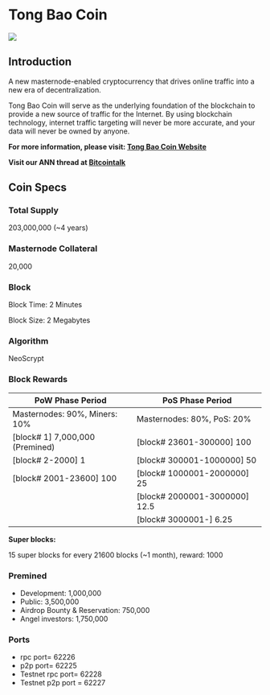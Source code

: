 # Tong Bao Coin

![](http://tbc.kim/images/logo-white2x.png)

## Introduction

A new masternode-enabled cryptocurrency that drives online traffic into a new era of decentralization.

Tong Bao Coin will serve as the underlying foundation of the blockchain to provide a new source of traffic for the Internet. By using blockchain technology, internet traffic targeting will never be more accurate, and your data will never be owned by anyone.

**For more information, please visit: [Tong Bao Coin Website](http://tbc.kim)**

**Visit our ANN thread at [Bitcointalk](https://bitcointalk.org/index.php?topic=3905211.0)**

## Coin Specs

### Total Supply

203,000,000 (~4 years)

### Masternode Collateral

20,000

### Block

Block Time: 2 Minutes

Block Size: 2 Megabytes

### Algorithm

NeoScrypt

### Block Rewards

| **PoW Phase Period**        | **PoS Phase Period**  |
| --------   | -----  |
| Masternodes: 90%, Miners: 10%      | Masternodes: 80%, PoS: 20%   |
| [block# 1] 7,000,000  (Premined)     |[block# 23601-300000] 100   |
| [block# 2-2000] 1    |[block# 300001-1000000] 50|
| [block# 2001-23600] 100 |[block# 1000001-2000000] 25 |
| |[block# 2000001-3000000] 12.5 |
| |[block# 3000001-] 6.25|


**Super blocks:**

15 super blocks for every 21600 blocks (~1 month), reward: 1000

### Premined

+ Development: 1,000,000
+ Public: 3,500,000
+ Airdrop Bounty & Reservation: 750,000
+ Angel investors: 1,750,000

### Ports

+ rpc port= 62226
+ p2p port= 62225
+ Testnet rpc port= 62228
+ Testnet p2p port = 62227

